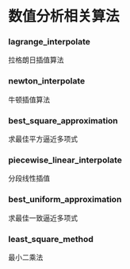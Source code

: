# 数值分析相关算法
### lagrange_interpolate
拉格朗日插值算法
### newton_interpolate
牛顿插值算法
### best_square_approximation
求最佳平方逼近多项式
### piecewise_linear_interpolate
分段线性插值
### best_uniform_approximation
求最佳一致逼近多项式
### least_square_method
最小二乘法